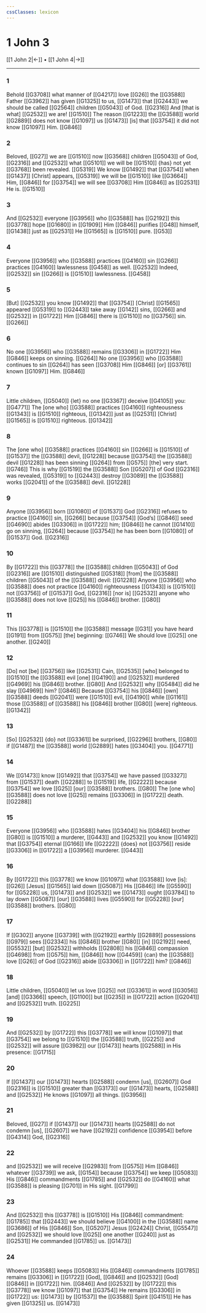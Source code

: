 ```yaml
---
cssClasses: lexicon
---
```


# 1 John 3

[[1 John 2|←]] • [[1 John 4|→]]

---

### 1
Behold [[G3708]] what manner of [[G4217]] love [[G26]] the [[G3588]] Father [[G3962]] has given [[G1325]] to us, [[G1473]] that [[G2443]] we should be called [[G2564]] children [[G5043]] of God. [[G2316]] And [that is what] [[G2532]] we are! [[G1510]] The reason [[G1223]] the [[G3588]] world [[G2889]] does not know [[G1097]] us [[G1473]] [is] that [[G3754]] it did not know [[G1097]] Him. [[G846]]

### 2
Beloved, [[G27]] we are [[G1510]] now [[G3568]] children [[G5043]] of God, [[G2316]] and [[G2532]] what [[G5101]] we will be [[G1510]] {has} not yet [[G3768]] been revealed. [[G5319]] We know [[G1492]] that [[G3754]] when [[G1437]] [Christ] appears, [[G5319]] we will be [[G1510]] like [[G3664]] Him, [[G846]] for [[G3754]] we will see [[G3708]] Him [[G846]] as [[G2531]] He is. [[G1510]]

### 3
And [[G2532]] everyone [[G3956]] who [[G3588]] has [[G2192]] this [[G3778]] hope [[G1680]] in [[G1909]] Him [[G846]] purifies [[G48]] himself, [[G1438]] just as [[G2531]] He [[G1565]] is [[G1510]] pure. [[G53]]

### 4
Everyone [[G3956]] who [[G3588]] practices [[G4160]] sin [[G266]] practices [[G4160]] lawlessness [[G458]] as well. [[G2532]] Indeed, [[G2532]] sin [[G266]] is [[G1510]] lawlessness. [[G458]]

### 5
[But] [[G2532]] you know [[G1492]] that [[G3754]] [Christ] [[G1565]] appeared [[G5319]] to [[G2443]] take away [[G142]] sins, [[G266]] and [[G2532]] in [[G1722]] Him [[G846]] there is [[G1510]] no [[G3756]] sin. [[G266]]

### 6
No one [[G3956]] who [[G3588]] remains [[G3306]] in [[G1722]] Him [[G846]] keeps on sinning. [[G264]] No one [[G3956]] who [[G3588]] continues to sin [[G264]] has seen [[G3708]] Him [[G846]] [or] [[G3761]] known [[G1097]] Him. [[G846]]

### 7
Little children, [[G5040]] {let} no one [[G3367]] deceive [[G4105]] you: [[G4771]] The [one who] [[G3588]] practices [[G4160]] righteousness [[G1343]] is [[G1510]] righteous, [[G1342]] just as [[G2531]] [Christ] [[G1565]] is [[G1510]] righteous. [[G1342]]

### 8
The [one who] [[G3588]] practices [[G4160]] sin [[G266]] is [[G1510]] of [[G1537]] the [[G3588]] devil, [[G1228]] because [[G3754]] the [[G3588]] devil [[G1228]] has been sinning [[G264]] from [[G575]] [the] very start. [[G746]] This is why [[G1519]] the [[G3588]] Son [[G5207]] of God [[G2316]] was revealed, [[G5319]] to [[G2443]] destroy [[G3089]] the [[G3588]] works [[G2041]] of the [[G3588]] devil. [[G1228]]

### 9
Anyone [[G3956]] born [[G1080]] of [[G1537]] God [[G2316]] refuses to practice [[G4160]] sin, [[G266]] because [[G3754]] [God’s] [[G846]] seed [[G4690]] abides [[G3306]] in [[G1722]] him; [[G846]] he cannot [[G1410]] go on sinning, [[G264]] because [[G3754]] he has been born [[G1080]] of [[G1537]] God. [[G2316]]

### 10
By [[G1722]] this [[G3778]] the [[G3588]] children [[G5043]] of God [[G2316]] are [[G1510]] distinguished [[G5318]] [from] the [[G3588]] children [[G5043]] of the [[G3588]] devil: [[G1228]] Anyone [[G3956]] who [[G3588]] does not practice [[G4160]] righteousness [[G1343]] is [[G1510]] not [[G3756]] of [[G1537]] God, [[G2316]] [nor is] [[G2532]] anyone who [[G3588]] does not love [[G25]] his [[G846]] brother. [[G80]]

### 11
This [[G3778]] is [[G1510]] the [[G3588]] message [[G31]] you have heard [[G191]] from [[G575]] [the] beginning: [[G746]] We should love [[G25]] one another. [[G240]]

### 12
[Do] not [be] [[G3756]] like [[G2531]] Cain, [[G2535]] [who] belonged to [[G1510]] the [[G3588]] evil [one] [[G4190]] and [[G2532]] murdered [[G4969]] his [[G846]] brother. [[G80]] And [[G2532]] why [[G5484]] did he slay [[G4969]] him? [[G846]] Because [[G3754]] his [[G846]] [own] [[G3588]] deeds [[G2041]] were [[G1510]] evil, [[G4190]] while [[G1161]] those [[G3588]] of [[G3588]] his [[G846]] brother [[G80]] [were] righteous. [[G1342]]

### 13
[So] [[G2532]] {do} not [[G3361]] be surprised, [[G2296]] brothers, [[G80]] if [[G1487]] the [[G3588]] world [[G2889]] hates [[G3404]] you. [[G4771]]

### 14
We [[G1473]] know [[G1492]] that [[G3754]] we have passed [[G3327]] from [[G1537]] death [[G2288]] to [[G1519]] life, [[G2222]] because [[G3754]] we love [[G25]] [our] [[G3588]] brothers. [[G80]] The [one who] [[G3588]] does not love [[G25]] remains [[G3306]] in [[G1722]] death. [[G2288]]

### 15
Everyone [[G3956]] who [[G3588]] hates [[G3404]] his [[G846]] brother [[G80]] is [[G1510]] a murderer, [[G443]] and [[G2532]] you know [[G1492]] that [[G3754]] eternal [[G166]] life [[G2222]] {does} not [[G3756]] reside [[G3306]] in [[G1722]] a [[G3956]] murderer. [[G443]]

### 16
By [[G1722]] this [[G3778]] we know [[G1097]] what [[G3588]] love [is]: [[G26]] [Jesus] [[G1565]] laid down [[G5087]] His [[G846]] life [[G5590]] for [[G5228]] us, [[G1473]] and [[G2532]] we [[G1473]] ought [[G3784]] to lay down [[G5087]] [our] [[G3588]] lives [[G5590]] for [[G5228]] [our] [[G3588]] brothers. [[G80]]

### 17
If [[G302]] anyone [[G3739]] with [[G2192]] earthly [[G2889]] possessions [[G979]] sees [[G2334]] his [[G846]] brother [[G80]] [in] [[G2192]] need, [[G5532]] [but] [[G2532]] withholds [[G2808]] his [[G846]] compassion [[G4698]] from [[G575]] him, [[G846]] how [[G4459]] {can} the [[G3588]] love [[G26]] of God [[G2316]] abide [[G3306]] in [[G1722]] him? [[G846]]

### 18
Little children, [[G5040]] let us love [[G25]] not [[G3361]] in word [[G3056]] [and] [[G3366]] speech, [[G1100]] but [[G235]] in [[G1722]] action [[G2041]] and [[G2532]] truth. [[G225]]

### 19
And [[G2532]] by [[G1722]] this [[G3778]] we will know [[G1097]] that [[G3754]] we belong to [[G1510]] the [[G3588]] truth, [[G225]] and [[G2532]] will assure [[G3982]] our [[G1473]] hearts [[G2588]] in His presence: [[G1715]]

### 20
If [[G1437]] our [[G1473]] hearts [[G2588]] condemn [us], [[G2607]] God [[G2316]] is [[G1510]] greater than [[G3173]] our [[G1473]] hearts, [[G2588]] and [[G2532]] He knows [[G1097]] all things. [[G3956]]

### 21
Beloved, [[G27]] if [[G1437]] our [[G1473]] hearts [[G2588]] do not condemn [us], [[G2607]] we have [[G2192]] confidence [[G3954]] before [[G4314]] God, [[G2316]]

### 22
and [[G2532]] we will receive [[G2983]] from [[G575]] Him [[G846]] whatever [[G3739]] we ask, [[G154]] because [[G3754]] we keep [[G5083]] His [[G846]] commandments [[G1785]] and [[G2532]] do [[G4160]] what [[G3588]] is pleasing [[G701]] in His sight. [[G1799]]

### 23
And [[G2532]] this [[G3778]] is [[G1510]] His [[G846]] commandment: [[G1785]] that [[G2443]] we should believe [[G4100]] in the [[G3588]] name [[G3686]] of His [[G846]] Son, [[G5207]] Jesus [[G2424]] Christ, [[G5547]] and [[G2532]] we should love [[G25]] one another [[G240]] just as [[G2531]] He commanded [[G1785]] us. [[G1473]]

### 24
Whoever [[G3588]] keeps [[G5083]] His [[G846]] commandments [[G1785]] remains [[G3306]] in [[G1722]] [God], [[G846]] and [[G2532]] [God] [[G846]] in [[G1722]] him. [[G846]] And [[G2532]] by [[G1722]] this [[G3778]] we know [[G1097]] that [[G3754]] He remains [[G3306]] in [[G1722]] us: [[G1473]] by [[G1537]] the [[G3588]] Spirit [[G4151]] He has given [[G1325]] us. [[G1473]]

